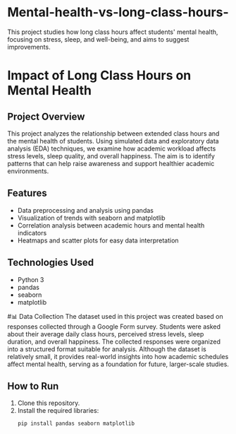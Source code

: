 # Mental-health-vs-long-class-hours-
This project studies how long class hours affect students' mental health, focusing on stress, sleep, and well-being, and aims to suggest improvements.


# Impact of Long Class Hours on Mental Health

## Project Overview

This project analyzes the relationship between extended class hours and the mental health of students. 
Using simulated data and exploratory data analysis (EDA) techniques, we examine how academic workload 
affects stress levels, sleep quality, and overall happiness. The aim is to identify patterns 
that can help raise awareness and support healthier academic environments.

## Features

- Data preprocessing and analysis using pandas
- Visualization of trends with seaborn and matplotlib
- Correlation analysis between academic hours and mental health indicators
- Heatmaps and scatter plots for easy data interpretation

## Technologies Used

- Python 3
- pandas
- seaborn
- matplotlib

#📊 Data Collection
The dataset used in this project was created based on responses collected through a Google Form survey. 
Students were asked about their average daily class hours, perceived stress levels, sleep duration, 
and overall happiness. The collected responses were organized into a structured format suitable for analysis. 
Although the dataset is relatively small, it provides real-world insights into how academic
schedules affect mental health, serving as a foundation for future, larger-scale studies.

## How to Run

1. Clone this repository.
2. Install the required libraries:
   ```bash
   pip install pandas seaborn matplotlib

